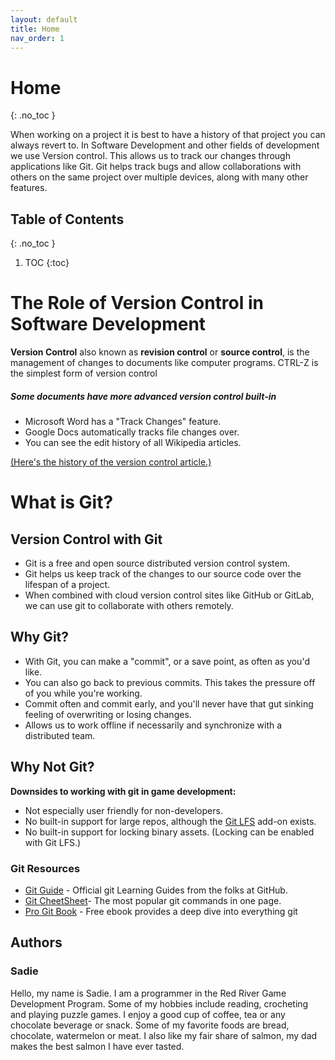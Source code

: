 ```yaml
---
layout: default
title: Home
nav_order: 1
---
```

<!-- prettier-ignore-start -->
# Home
{: .no_toc }

When working on a project it is best to have a history of that project you can always revert to. In Software Development and other fields of development we use Version control. This allows us to track our changes through applications like Git. Git helps track bugs and allow collaborations with others on the same project over multiple devices, along with many other features. 

## Table of Contents
{: .no_toc }

1. TOC
{:toc}

<!-- prettier-ignore-end -->
# The Role of Version Control in Software Development    

**Version Control** also known as **revision control** or **source control**, is the
management of changes to documents like computer programs.
CTRL-Z is the simplest form of version control

##### Some documents have more advanced version control built-in
- Microsoft Word has a "Track Changes" feature.
- Google Docs automatically tracks file changes over.
- You can see the edit history of all Wikipedia articles.

[(Here's the history of the version control article.)](https://en.wikipedia.org/w/index.php?title=Version_control&action=history)


# What is Git?
## Version Control with Git 
- Git is a free and open source distributed version
control system.
- Git helps us keep track of the changes to our
source code over the lifespan of a project.
- When combined with cloud version control sites
like GitHub or GitLab, we can use git to
collaborate with others remotely.


## Why Git?
- With Git, you can make a "commit", or a save point, as often as you'd like.
- You can also go back to previous commits. This takes the pressure off of you while
you're working.
- Commit often and commit early, and you'll never have that gut sinking feeling of
overwriting or losing changes.
- Allows us to work offline if necessarily and synchronize with a distributed team.

## Why Not Git?
**Downsides to working with git in game development:** 
- Not especially user friendly for non-developers.
- No built-in support for large repos, although the [Git LFS](https://git-lfs.com/) add-on exists.
- No built-in support for locking binary assets. (Locking can be enabled with Git
LFS.)

### Git Resources 
- [Git Guide](https://github.com/git-guides) - Official git Learning Guides from the folks at GitHub.
- [Git CheetSheet](https://training.github.com/downloads/github-git-cheat-sheet/)- The most popular git commands in one page.
- [Pro Git Book](http://git-scm.com/book) - Free ebook provides a deep dive into everything git

## Authors 
### Sadie
Hello, my name is Sadie. I am a programmer in the Red River Game Development Program. Some of my hobbies include reading, crocheting and playing puzzle games. I enjoy a good cup of coffee, tea or any chocolate beverage or snack. Some of my favorite foods are bread, chocolate, watermelon or meat. I also like my fair share of salmon, my dad makes the best salmon I have ever tasted. 